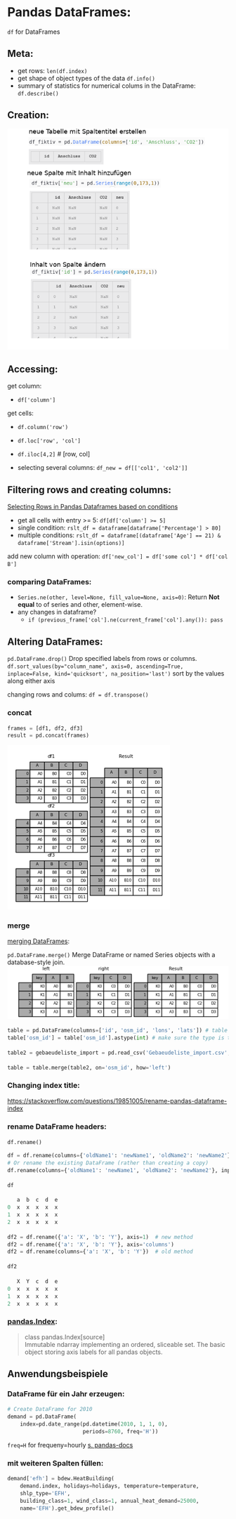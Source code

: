 # Pandas DataFrames:  
`df` for DataFrames

## Meta:
- get rows: `len(df.index)`  
- get shape of object types of the data `df.info()`  
- summary of statistics for numerical colums in the DataFrame: `df.describe()`

## Creation:
![create DataFrames with columns](img/python/pandas/DataFrame_columnsCreationAndFill.png)

## Accessing:
get column:
- `df['column']`

get cells:  
- `df.column('row')`  
- `df.loc['row', 'col']`  
- `df.iloc[4,2]` # [row, col]  

- selecting several columns: `df_new = df[['col1', 'col2']]`

## Filtering rows and creating columns:
[Selecting Rows in Pandas Dataframes based on conditions](https://www.geeksforgeeks.org/selecting-rows-in-pandas-dataframe-based-on-conditions/)  
- get all cells with entry >= 5: `df[df['column'] >= 5]`  
- single condition: `rslt_df = dataframe[dataframe['Percentage'] > 80] `
- multiple conditions: `rslt_df = dataframe[(dataframe['Age'] == 21) & dataframe['Stream'].isin(options)] `

add new column with operation: `df['new_col'] = df['some col'] * df['col B']`

### comparing DataFrames:

- `Series.ne(other, level=None, fill_value=None, axis=0)`: Return **Not equal** to of series and other, element-wise.
- any changes in dataframe?
    - `if (previous_frame['col'].ne(current_frame['col'].any()): pass`


## Altering DataFrames:

`pd.DataFrame.drop()` Drop specified labels from rows or columns.  
`df.sort_values(by="column_name", axis=0, ascending=True, inplace=False, kind='quicksort', na_position='last')` sort by the values along either axis

changing rows and colums: `df = df.transpose()`  

### concat

``` python
frames = [df1, df2, df3]
result = pd.concat(frames)
```

![concat dataframes](img/python/pandas/merging_concat_basic.png)


### merge
[merging DataFrames](https://pandas.pydata.org/pandas-docs/stable/user_guide/merging.html#brief-primer-on-merge-methods-relational-algebra):

`pd.DataFrame.merge()` Merge DataFrame or named Series objects with a database-style join.  
![merging on key](img/python/pandas/merging_merge_on_key.png)

``` python
table = pd.DataFrame(columns=['id', 'osm_id', 'lons', 'lats']) # table 1
table['osm_id'] = table['osm_id'].astype(int) # make sure the type is the same

table2 = gebaeudeliste_import = pd.read_csv('Gebaeudeliste_import.csv', delimiter=';')

table = table.merge(table2, on='osm_id', how='left')

```

### Changing index title:
https://stackoverflow.com/questions/19851005/rename-pandas-dataframe-index

### rename DataFrame headers:
`df.rename()`

``` python
df = df.rename(columns={'oldName1': 'newName1', 'oldName2': 'newName2'})
# Or rename the existing DataFrame (rather than creating a copy) 
df.rename(columns={'oldName1': 'newName1', 'oldName2': 'newName2'}, inplace=True)

df

   a  b  c  d  e
0  x  x  x  x  x
1  x  x  x  x  x
2  x  x  x  x  x

df2 = df.rename({'a': 'X', 'b': 'Y'}, axis=1)  # new method
df2 = df.rename({'a': 'X', 'b': 'Y'}, axis='columns')
df2 = df.rename(columns={'a': 'X', 'b': 'Y'})  # old method  

df2

   X  Y  c  d  e
0  x  x  x  x  x
1  x  x  x  x  x
2  x  x  x  x  x
```


### [pandas.Index](http://pandas.pydata.org/pandas-docs/stable/reference/api/pandas.Index.html):  
> class pandas.Index[source]  
>    Immutable ndarray implementing an ordered, sliceable set. The basic object storing axis labels for all pandas objects.

## Anwendungsbeispiele

### DataFrame für ein Jahr erzeugen:

``` python
# Create DataFrame for 2010
demand = pd.DataFrame(
    index=pd.date_range(pd.datetime(2010, 1, 1, 0),
                        periods=8760, freq='H'))
```
  `freq=H` for frequeny=hourly [s. pandas-docs](https://pandas.pydata.org/pandas-docs/stable/user_guide/timeseries.html#timeseries-offset-aliases)

### mit weiteren Spalten füllen:  
``` python
demand['efh'] = bdew.HeatBuilding(
    demand.index, holidays=holidays, temperature=temperature,
    shlp_type='EFH',
    building_class=1, wind_class=1, annual_heat_demand=25000,
    name='EFH').get_bdew_profile()
```
